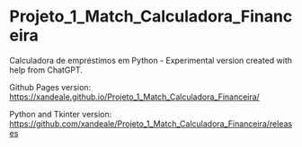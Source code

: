 # Projeto_1_Match_Calculadora_Financeira
Calculadora de empréstimos em Python - Experimental version created with help from ChatGPT.

Github Pages version: https://xandeale.github.io/Projeto_1_Match_Calculadora_Financeira/

Python and Tkinter version: https://github.com/xandeale/Projeto_1_Match_Calculadora_Financeira/releases


